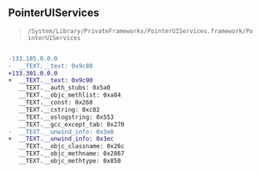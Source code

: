 ## PointerUIServices

> `/System/Library/PrivateFrameworks/PointerUIServices.framework/PointerUIServices`

```diff

-133.105.0.0.0
-  __TEXT.__text: 0x9c88
+133.301.0.0.0
+  __TEXT.__text: 0x9c90
   __TEXT.__auth_stubs: 0x5a0
   __TEXT.__objc_methlist: 0xa84
   __TEXT.__const: 0x268
   __TEXT.__cstring: 0xc82
   __TEXT.__oslogstring: 0x553
   __TEXT.__gcc_except_tab: 0x270
-  __TEXT.__unwind_info: 0x3e8
+  __TEXT.__unwind_info: 0x3ec
   __TEXT.__objc_classname: 0x26c
   __TEXT.__objc_methname: 0x2867
   __TEXT.__objc_methtype: 0x850

```
